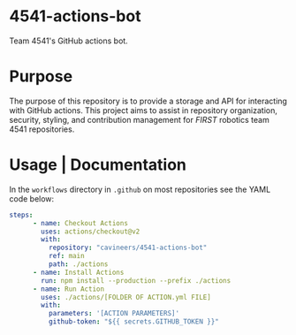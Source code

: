 # 4541-actions-bot
Team 4541's GitHub actions bot.

# Purpose
The purpose of this repository is to provide a storage and API for interacting with GitHub actions. This project aims to assist in repository organization, security, styling, and contribution management for *FIRST* robotics team 4541 repositories.

# Usage | Documentation
In the `workflows` directory in `.github` on most repositories see the YAML code below:

```yml
steps:
      - name: Checkout Actions
        uses: actions/checkout@v2
        with:
          repository: "cavineers/4541-actions-bot"
          ref: main
          path: ./actions
      - name: Install Actions
        run: npm install --production --prefix ./actions
      - name: Run Action
        uses: ./actions/[FOLDER OF ACTION.yml FILE]
        with:
          parameters: '[ACTION PARAMETERS]'
          github-token: "${{ secrets.GITHUB_TOKEN }}"
```
